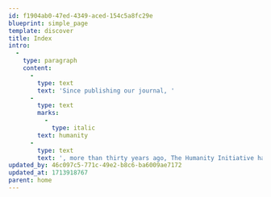 ```yaml
---
id: f1904ab0-47ed-4349-aced-154c5a8fc29e
blueprint: simple_page
template: discover
title: Index
intro:
  -
    type: paragraph
    content:
      -
        type: text
        text: 'Since publishing our journal, '
      -
        type: text
        marks:
          -
            type: italic
        text: humanity
      -
        type: text
        text: ', more than thirty years ago, The Humanity Initiative has been offering a wide range of content that sheds an intense but empathetic light on our world, encouraging all of us to become changemakers, to discover fulfilling ways to participate in the positive change that sentientkind so deeply needs. '
updated_by: 46c097c5-771c-49e2-b8c6-ba6009ae7172
updated_at: 1713918767
parent: home
---
```

